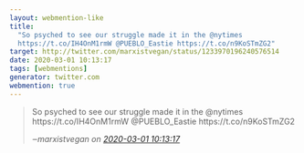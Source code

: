 ```yaml
---
layout: webmention-like
title:
  "So psyched to see our struggle made it in the @nytimes
  https://t.co/IH4OnM1rmW @PUEBLO_Eastie https://t.co/n9KoSTmZG2"
target: http://twitter.com/marxistvegan/status/1233970196240576514
date: 2020-03-01 10:13:17
tags: [webmentions]
generator: twitter.com
webmention: true
---
```


<blockquote class="external-citation">
  <p>
    So psyched to see our struggle made it in the @nytimes https://t.co/IH4OnM1rmW @PUEBLO_Eastie https://t.co/n9KoSTmZG2
  </p>
  <cite>‒<span class="p-author p-name">marxistvegan</span>
    on
    <a href="http://twitter.com/marxistvegan/status/1233970196240576514" rel="external nofollow" target="_blank">2020-03-01 10:13:17</a>
  </cite>
</blockquote>
